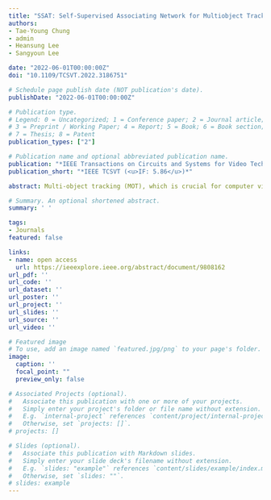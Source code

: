 ```yaml
---
title: "SSAT: Self-Supervised Associating Network for Multiobject Tracking"
authors:
- Tae-Young Chung
- admin
- Heansung Lee
- Sangyoun Lee

date: "2022-06-01T00:00:00Z"
doi: "10.1109/TCSVT.2022.3186751"

# Schedule page publish date (NOT publication's date).
publishDate: "2022-06-01T00:00:00Z"

# Publication type.
# Legend: 0 = Uncategorized; 1 = Conference paper; 2 = Journal article;
# 3 = Preprint / Working Paper; 4 = Report; 5 = Book; 6 = Book section;
# 7 = Thesis; 8 = Patent
publication_types: ["2"]

# Publication name and optional abbreviated publication name.
publication: "*IEEE Transactions on Circuits and Systems for Video Technology (<u>IF: 5.86</u>)*"
publication_short: "*IEEE TCSVT (<u>IF: 5.86</u>)*"

abstract: Multi-object tracking (MOT), which is crucial for computer vision and video processing, has immense potential for improvement. Traditional tracking-by-detection approaches include feature-based object re-identification methods that use trained features, but these methods suffer from a lack of suitable training data. In training datasets used for MOT, every object in a video sequence must have its own location and ID. However, assigning IDs to each object in every sequence is considerably labor-intensive, and hence current MOT datasets are unsuitable for training re-identification networks. To resolve this issue, this paper proposes a novel self-supervised learning method using several short videos that contain no human-added labels, based on the idea that each video is a set of temporally corresponding image frames. We then describe how to improve tracking performance using a re-identification network trained in a self-supervised manner. In addition, ablation studies were conducted in order to define the optimal parameters, such as number of clips, data augmentation, and appropriate matching algorithms. The proposed approach achieved competitive performance compared with current best-practice methods including supervised methods, achieving MOT accuracy = 62.0% and ID F1-score = 62.7% on the MOT17 benchmark.

# Summary. An optional shortened abstract.
summary: ' '

tags:
- Journals
featured: false

links:
- name: open access
  url: https://ieeexplore.ieee.org/abstract/document/9808162
url_pdf: ''
url_code: ''
url_dataset: ''
url_poster: ''
url_project: ''
url_slides: ''
url_source: ''
url_video: ''

# Featured image
# To use, add an image named `featured.jpg/png` to your page's folder. 
image:
  caption: ''
  focal_point: ""
  preview_only: false

# Associated Projects (optional).
#   Associate this publication with one or more of your projects.
#   Simply enter your project's folder or file name without extension.
#   E.g. `internal-project` references `content/project/internal-project/index.md`.
#   Otherwise, set `projects: []`.
# projects: []

# Slides (optional).
#   Associate this publication with Markdown slides.
#   Simply enter your slide deck's filename without extension.
#   E.g. `slides: "example"` references `content/slides/example/index.md`.
#   Otherwise, set `slides: ""`.
# slides: example
---
```

